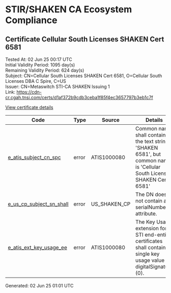 # STIR/SHAKEN CA Ecosystem Compliance

## Certificate Cellular South Licenses SHAKEN Cert 6581

Tested At: 02 Jun 25 00:17 UTC\
Initial Validity Period: 1095 day(s)\
Remaining Validity Period: 624 day(s)\
Subject: CN=Cellular South Licenses SHAKEN Cert 6581, O=Cellular South Licenses  DBA C Spire, C=US\
Issuer: CN=Metaswitch STI-CA SHAKEN Issuing 1\
Link: https://cdn-cr.cgah.tnsi.com/certs/d1af372b9cdb3ceba1f85f4ec3657797b3eb1c7f

[View certificate details](https://x509.io/?cert=MIICdjCCAhygAwIBAgIQCf4UUy21rSbF6CZBorxwszAKBggqhkjOPQQDAjAtMSswKQYDVQQDDCJNZXRhc3dpdGNoIFNUSS1DQSBTSEFLRU4gSXNzdWluZyAxMB4XDTI0MDIxNjEwMzI1N1oXDTI3MDIxNTEwMzI1N1owbzELMAkGA1UEBhMCVVMxLTArBgNVBAoMJENlbGx1bGFyIFNvdXRoIExpY2Vuc2VzICBEQkEgQyBTcGlyZTExMC8GA1UEAwwoQ2VsbHVsYXIgU291dGggTGljZW5zZXMgU0hBS0VOIENlcnQgNjU4MTBZMBMGByqGSM49AgEGCCqGSM49AwEHA0IABCAeLmZqXfIGFkvJwf4qeK9vxS7siRmkPwri7YDPb53yeCNgt3mWQwykPSL8RE0AaspuQheBWr09FnLHPSJyOJejgdswgdgwDAYDVR0TAQH%2FBAIwADAOBgNVHQ8BAf8EBAMCBeAwFgYIKwYBBQUHARoECjAIoAYWBDY1ODEwRwYDVR0fBEAwPjA8oDqgOIY2aHR0cHM6Ly9hdXRoZW50aWNhdGUtYXBpLmljb25lY3Rpdi5jb20vZG93bmxvYWQvdjEvY3JsMBcGA1UdIAQQMA4wDAYKYIZIAYb%2FCQEBAzAdBgNVHQ4EFgQUH7COkc0FMyxmh8dcI%2BC25%2BHKEzEwHwYDVR0jBBgwFoAUzR6nABAQ2jIdaRo51dJGCyw8h9YwCgYIKoZIzj0EAwIDSAAwRQIhAMVfm5LoeZUkss7WmqeqrXLnlhbr3hSLGQXkFeIRfF1AAiB1C2KKg1Iah%2FpU8QWFbidHzR18uu6rFuQNpXRTGW8yUQ%3D%3D)

| Code | Type | Source | Details |
|------|------|--------|---------|
| [e_atis_subject_cn_spc](../../ISSUES/e_atis_subject_cn_spc/README.md) | error | ATIS1000080 | Common name shall contain the text string 'SHAKEN 6581', but common name is 'Cellular South Licenses SHAKEN Cert 6581' |
| [e_us_cp_subject_sn_shall](../../ISSUES/e_us_cp_subject_sn_shall/README.md) | error | US_SHAKEN_CP | The DN does not contain a serialNumber attribute. |
| [e_atis_ext_key_usage_ee](../../ISSUES/e_atis_ext_key_usage_ee/README.md) | error | ATIS1000080 | The Key Usage extension for STI end-entity certificates shall contain a single key usage value of digitalSignature (0). |


Generated: 02 Jun 25 01:01 UTC